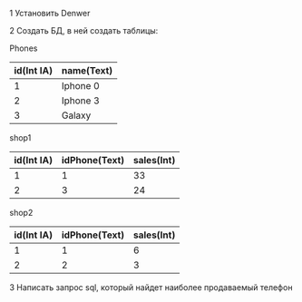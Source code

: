 1 Установить Denwer

2 Создать БД, в ней создать таблицы:

Phones

|  id(Int IA) |name(Text)   |
|---|---|
| 1  | Iphone 0  | 
| 2  | Iphone 3  | 
| 3  | Galaxy  | 

shop1

|  id(Int IA) |idPhone(Text)   | sales(Int)   |
|---|---|---|
| 1  | 1 | 33 |
| 2  | 3  | 24|

shop2

|  id(Int IA) |idPhone(Text)   | sales(Int)   |
|---|---|---|
| 1  | 1 | 6 |
| 2  | 2  | 3|


3 Написать запрос sql, который найдет наиболее продаваемый телефон 

